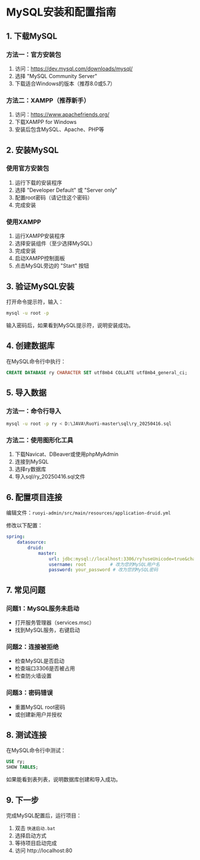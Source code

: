 # MySQL安装和配置指南

## 1. 下载MySQL

### 方法一：官方安装包
1. 访问：https://dev.mysql.com/downloads/mysql/
2. 选择 "MySQL Community Server"
3. 下载适合Windows的版本（推荐8.0或5.7）

### 方法二：XAMPP（推荐新手）
1. 访问：https://www.apachefriends.org/
2. 下载XAMPP for Windows
3. 安装后包含MySQL、Apache、PHP等

## 2. 安装MySQL

### 使用官方安装包
1. 运行下载的安装程序
2. 选择 "Developer Default" 或 "Server only"
3. 配置root密码（请记住这个密码）
4. 完成安装

### 使用XAMPP
1. 运行XAMPP安装程序
2. 选择安装组件（至少选择MySQL）
3. 完成安装
4. 启动XAMPP控制面板
5. 点击MySQL旁边的 "Start" 按钮

## 3. 验证MySQL安装

打开命令提示符，输入：
```bash
mysql -u root -p
```
输入密码后，如果看到MySQL提示符，说明安装成功。

## 4. 创建数据库

在MySQL命令行中执行：
```sql
CREATE DATABASE ry CHARACTER SET utf8mb4 COLLATE utf8mb4_general_ci;
```

## 5. 导入数据

### 方法一：命令行导入
```bash
mysql -u root -p ry < D:\JAVA\RuoYi-master\sql\ry_20250416.sql
```

### 方法二：使用图形化工具
1. 下载Navicat、DBeaver或使用phpMyAdmin
2. 连接到MySQL
3. 选择ry数据库
4. 导入sql/ry_20250416.sql文件

## 6. 配置项目连接

编辑文件：`ruoyi-admin/src/main/resources/application-druid.yml`

修改以下配置：
```yaml
spring:
    datasource:
        druid:
            master:
                url: jdbc:mysql://localhost:3306/ry?useUnicode=true&characterEncoding=utf8&zeroDateTimeBehavior=convertToNull&useSSL=true&serverTimezone=GMT%2B8
                username: root         # 改为您的MySQL用户名
                password: your_password # 改为您的MySQL密码
```

## 7. 常见问题

### 问题1：MySQL服务未启动
- 打开服务管理器（services.msc）
- 找到MySQL服务，右键启动

### 问题2：连接被拒绝
- 检查MySQL是否启动
- 检查端口3306是否被占用
- 检查防火墙设置

### 问题3：密码错误
- 重置MySQL root密码
- 或创建新用户并授权

## 8. 测试连接

在MySQL命令行中测试：
```sql
USE ry;
SHOW TABLES;
```

如果能看到表列表，说明数据库创建和导入成功。

## 9. 下一步

完成MySQL配置后，运行项目：
1. 双击 `快速启动.bat`
2. 选择启动方式
3. 等待项目启动完成
4. 访问 http://localhost:80 